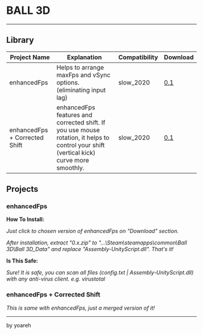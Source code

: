 # BALL 3D

---

## Library

| Project Name       | Explanation                             | Compatibility  | Download                  |
|-----------------|--------------------------------------|----------------|----------------------------|
| enhancedFps | Helps to arrange maxFps and vSync options. (eliminating input lag) | slow_2020       | [0.1](https://github.com/yoareh/ball3d/raw/main/enhancedFps/0.1/0.1.zip) |
| enhancedFps + Corrected Shift | enhancedFps features and corrected shift. If you use mouse rotation, it helps to control your shift (vertical kick) curve more smoothly. | slow_2020       | [0.1]() |

## Projects
### enhancedFps
**How To Install:**

*Just click to chosen version of enhancedFps on "Download" section.*

*After installation, extract "0.x.zip" to "...\Steam\steamapps\common\Ball 3D\Ball 3D_Data" and replace "Assembly-UnityScript.dll". That's it!*

**Is This Safe:**

*Sure! It is safe, you can scan all files (config.txt | Assembly-UnityScript.dll) with any anti-virus client. e.g. virustotal*

### enhancedFps + Corrected Shift
*This is same with enhancedFps, just a merged version of it!*

---

by yoareh
